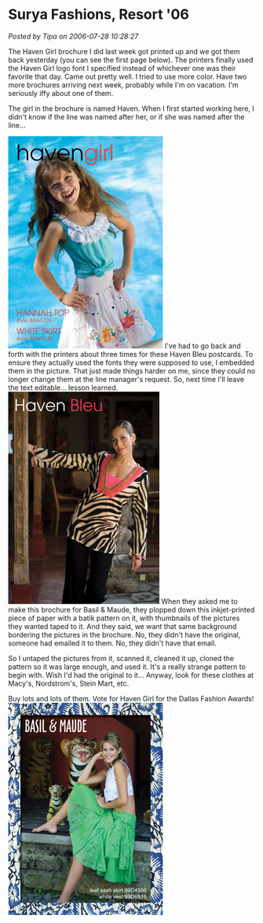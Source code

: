 # Surya Fashions, Resort '06

*Posted by Tipa on 2006-07-28 10:28:27*

The Haven Girl brochure I did last week got printed up and we got them back yesterday (you can see the first page below). The printers finally used the Haven Girl logo font I specified instead of whichever one was their favorite that day. Came out pretty well. I tried to use more color. Have two more brochures arriving next week, probably while I'm on vacation. I'm seriously iffy about one of them.

The girl in the brochure is named Haven. When I first started working here, I didn't know if the line was named after her, or if she was named after the line...




[![Haven Girl Resort '06 - Page 1](../uploads/2006/07/HGR06.jpg)](../?attachment_id=206 "Haven Girl Resort '06 - Page 1")
I've had to go back and forth with the printers about three times for these Haven Bleu postcards. To ensure they actually used the fonts they were supposed to use, I embedded them in the picture. That just made things harder on me, since they could no longer change them at the line manager's request. So, next time I'll leave the text editable... lesson learned.
![Haven Bleu Resort '06 postcard #1](../uploads/2006/07/HBR06.jpg)
When they asked me to make this brochure for Basil & Maude, they plopped down this inkjet-printed piece of paper with a batik pattern on it, with thumbnails of the pictures they wanted taped to it. And they said, we want that same background bordering the pictures in the brochure. No, they didn't have the original, someone had emailed it to them. No, they didn't have that email.

So I untaped the pictures from it, scanned it, cleaned it up, cloned the pattern so it was large enough, and used it. It's a really strange pattern to begin with. Wish I'd had the original to it... Anyway, look for these clothes at Macy's, Nordstrom's, Stein Mart, etc.

Buy lots and lots of them. Vote for Haven Girl for the Dallas Fashion Awards!
![Basil & Maude Resort '06 brochure page 1](../uploads/2006/07/BMR06.jpg)
